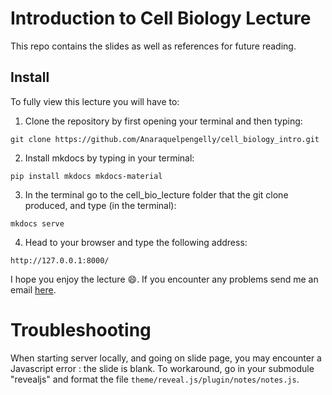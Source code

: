 # Introduction to Cell Biology Lecture

This repo contains the slides as well as references for future reading.

## Install

To fully view this lecture you will have to:

1. Clone the repository by first opening your terminal and then typing:


  `git clone https://github.com/Anaraquelpengelly/cell_biology_intro.git` 

 
2. Install mkdocs by typing in your terminal:


  `pip install mkdocs mkdocs-material`



3. In the terminal go to the cell_bio_lecture folder that the git clone produced, and type (in the terminal):


  `mkdocs serve`
  
4. Head to your browser and type the following address:
 
`http://127.0.0.1:8000/` 



I hope you enjoy the lecture :smile:.  If you encounter any problems send me an email [here](mailto:ana.pengelly19@imperial.ac.uk).

# Troubleshooting

When starting server locally, and going on slide page, you may encounter a Javascript error : the slide is blank. To workaround, go in your submodule "revealjs" and format the file `theme/reveal.js/plugin/notes/notes.js`.
